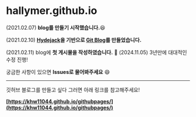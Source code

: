 # hallymer.github.io
(2021.02.07) **blog를 만들기 시작했습니다.**:laughing:

(2021.02.10) **[Hydejack][hydejack]을 기반으로 [Git Blog][blog]를 만들었습니다.**

(2021.02.11) blog에 **첫 게시물을 작성하였습니다.** :clap:
(2024.11.05) 3년만에 대대적인 수정 진행!

[hydejack]: http://themes.jekyllrc.org/hydejack/
[blog]: https://hallymer.github.io

궁금한 사항이 있으면 **Issues로 물어봐주세요** :smile:

----

깃허브 블로그를 만들고 싶다 그러면 아래 링크를 참고해주세요! 

**[https://khw11044.github.io/githubpages/](https://khw11044.github.io/githubpages/)**
